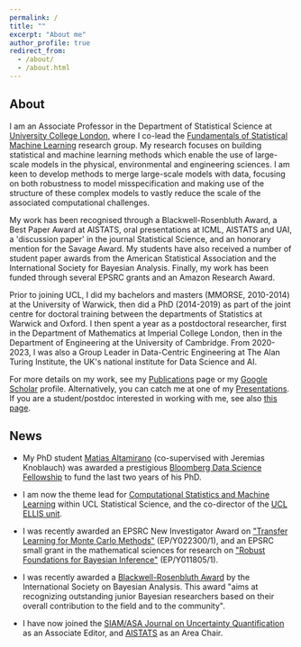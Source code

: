 ```yaml
---
permalink: /
title: ""
excerpt: "About me"
author_profile: true
redirect_from: 
  - /about/
  - /about.html
---
```


## About

I am an Associate Professor in the Department of Statistical Science at [University College London](https://www.ucl.ac.uk/statistics/), where I co-lead the [Fundamentals of Statistical Machine Learning](https://fsml-ucl.github.io) research group. My research focuses on building statistical and machine learning methods which enable the use of large-scale models in the physical, environmental and engineering sciences. I am keen to develop methods to merge large-scale models with data, focusing on both robustness to model misspecification and making use of the structure of these complex models to vastly reduce the scale of the associated computational challenges. 

My work has been recognised through a Blackwell-Rosenbluth Award, a Best Paper Award at AISTATS, oral presentations at ICML, AISTATS and UAI, a 'discussion paper' in the journal Statistical Science, and an honorary mention for the Savage Award. My students have also received a number of student paper awards from the American Statistical Association and the International Society for Bayesian Analysis. Finally, my work has been funded through several EPSRC grants and an Amazon Research Award.

Prior to joining UCL, I did my bachelors and masters (MMORSE, 2010-2014) at the University of Warwick, then did a PhD (2014-2019) as part of the joint centre for doctoral training between the departments of Statistics at Warwick and Oxford. I then spent a year as a postdoctoral researcher, first in the Department of Mathematics at Imperial College London, then in the Department of Engineering at the University of Cambridge. From 2020-2023, I was also a Group Leader in Data-Centric Engineering at The Alan Turing Institute, the UK's national institute for Data Science and AI.

For more details on my work, see my [Publications](https://fxbriol.github.io/publications/) page or my [Google Scholar](https://scholar.google.co.uk/citations?user=yLBYtAwAAAAJ&hl=en) profile. Alternatively, you can catch me at one of my [Presentations](https://fxbriol.github.io/presentations/). If you are a student/postdoc interested in working with me, see also [this page](https://fxbriol.github.io/supervision/).


## News

* My PhD student [Matias Altamirano](https://maltamiranomontero.github.io) (co-supervised with Jeremias Knoblauch) was awarded a prestigious [Bloomberg Data Science Fellowship](https://www.bloomberg.com/company/stories/introducing-the-seventh-cohort-of-bloomberg-data-science-ph-d-fellows-2024-2025/) to fund the last two years of his PhD.
  
* I am now the theme lead for [Computational Statistics and Machine Learning](https://www.ucl.ac.uk/statistics/research/computational-statistics-and-machine-learning) within UCL Statistical Science, and the co-director of the [UCL ELLIS unit](https://ellis.eu).

* I was recently awarded an EPSRC New Investigator Award on ["Transfer Learning for Monte Carlo Methods"](https://gow.epsrc.ukri.org/NGBOViewGrant.aspx?GrantRef=EP/Y022300/1) (EP/Y022300/1), and an EPSRC small grant in the mathematical sciences for research on ["Robust Foundations for Bayesian Inference"](https://gow.epsrc.ukri.org/NGBOViewGrant.aspx?GrantRef=EP/Y011805/1) (EP/Y011805/1).
  
* I was recently awarded a [Blackwell-Rosenbluth Award](https://j-isba.github.io/blackwell-rosenbluth.html) by the International Society on Bayesian Analysis. This award "aims at recognizing outstanding junior Bayesian researchers based on their overall contribution to the field and to the community".

* I have now joined the [SIAM/ASA Journal on Uncertainty Quantification](https://www.siam.org/publications/journals/siam-asa-journal-on-uncertainty-quantification-juq) as an Associate Editor, and [AISTATS](http://aistats.org/aistats2024/index.html) as an Area Chair.



